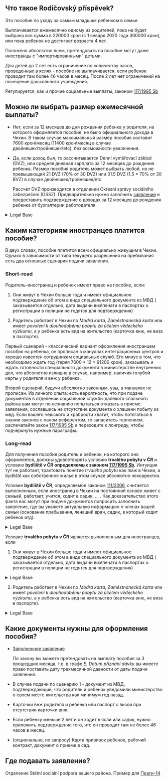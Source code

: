 ## Что такое Rodičovský příspěvek?

Это пособие по уходу за самым младшим ребенком в семье.

Выплачивается ежемесячно одному из родителей, пока не будет выбрана вся сумма в 220000 крон (с 1 января 2020 года 300000 крон), или пока ребенок не достигнет возраста 4 лет.

Положено абсолютно всем, претендовать на пособие могут даже иностранцы с "импортированными" детьми.

Для детей до 2 лет есть ограничение по количеству часов, проведенных в яслях - пособие не выплачивается, если ребенок 
проводит там более 46 часов в месяц. После 2 лет нет ограничений на посещение дошкольного учреждения.

Регулируется, как и прочие социальные выплаты, законом [117/1995 Sb](https://www.zakonyprolidi.cz/cs/1995-117)

## Можно ли выбрать размер ежемесячной выплаты?

- Нет, если за 12 месяцев до дня рождения ребенка у родителя, на которого оформляется пособие, не было официального дохода
  в Чехии. В таком случае максимальный размер пособия составит 7600 крон\месяц (11400 крон\месяц в случае двойняшек\тройняшек\etc),
  без возможности увеличения.

- Да, если доход был, то рассчитывается Denní vyměřovací základ (DVZ), или средняя дневная зарплата за 12 месяцев до
  рождения ребенка. Размер пособия родитель может выбрать любой, но не превышающий 21 DVZ (70% от 30 DVZ) или 31.5 DVZ
  (1.5 * 70% от 30 ВVZ) в случае двойняшек/тройняшек/etc.
  
  Рассчет DVZ производится в отделении Okresní správy sociálního zabezpečení (OSSZ). Предварительно нужно заполнить
  [заявление](https://formulare.mpsv.cz/okdavky/cs/form/edit.jsp?FN=XRodPM180101215M&CMD=EditForm&SSID=mESPxm3eVuizfgceMwEiEPdWycUACdvw)
  и предоставить подтверждение о доходах за 12 месяцев до рождения ребенка от бухгалтерии работодателя.

<details>
  <summary>Legal Base</summary>
     
    § 30 Podmínky nároku na rodičovský příspěvek a jeho výše
  
      (3) Rodič volí výši rodičovského příspěvku do částky
  
        a) nepřevyšující 7600 Kč měsíčně,
    
        b) převyšující 7600 Kč měsíčně, jestliže lze aspoň jednomu z rodičů v rodině stanovit k datu narození 
           nejmladšího dítěte v rodině 70 % 30násobku denního vyměřovacího základu v částce převyšující 7600 Kč,
           s tím, že zvolená výše rodičovského příspěvku nesmí přesáhnout 70 % 30násobku denního vyměřovacího
           základu měsíčně. V případě, že u každého z rodičů lze stanovit ke dni narození dítěte uvedený denní
           vyměřovací základ, vychází se při stanovení výše rodičovského příspěvku z toho denního vyměřovacího
           základu, který je vyšší, nebo
    
        c) 1,5násobku částek uvedených v písmenu a) nebo b) v případě péče o vícerčata, nejvýše však do výše
           1,5násobku 70 % 30násobku denního vyměřovacího základu měsíčně.
</details>

## Каким категориям иностранцев платится пособие?

В двух словах, пособие платится всем официально живущим в Чехии. Однако в зависимости от типа текущего разрешения на пребывания есть два основных сценария подачи заявления.

### Short-read

Родитель-иностранец и ребенок имеют право на пособие, если:
1. Они живут в Чехии больше года и имеют официальное подтверждение об этом в виде специального документа из МВД (
   заказывается отдельно, дата выдачи виз\печати в паспортах о регистрации в полиции не годятся для подтверждения)

2. Родитель работает в Чехии по *Modrá karta*, *Zaměstnanecká karta* или имеет *povolení k dlouhodobému pobytu za účelem vědeckého výzkumu*,
   а у ребенка есть вид на жительство (карточка внж, не виза в паспорте).

Первый сценарий - классический вариант оформления иностранцем пособия на ребенка, он прописан в мануалах интеграционных
центров и хорошо известен сотрудникам социальных служб. Его минус в том, что необходимо ждать год (теряя 7600 * 12 = 91200 крон), 
заказывать и ждать готовности специального документа в министерстве внутренних дел, что абсолютно излишне в случае, например,
наличия голубой карты у родителя и внж у ребенка.

Второй сценарий, будучи абсолютно законным, увы, в мануалах не прописан. Из личного опыта: есть вероятность, что при подаче
документов в отделении социальной службы далекого спального района вам могут по незнанию попытаться отказать в приеме заявления,
сославшись на отсутствие документа о хлашени побыту из мвд. Если вашего чешского и храбрости хватит, чтобы потягаться в
знании законов с паном референтом, то запаситесь терпением, распечатайте закон
[117/1995 Sb](https://www.zakonyprolidi.cz/cs/1995-117) и переходите к лонгриду, чтобы подчеркнуть нужные параграфы.

### Long-read 

Для получения пособия родитель и ребенок, на которого оно оформляется, должны удовлетворять условию
**trvalého pobytu v ČR** и условию **bydliště v ČR** **определяемых законом [117/1995 Sb](https://www.zakonyprolidi.cz/cs/1995-117)**.
Интуиция тут не работает, трактовать понятие *trvalého pobytu* как пмж в Чехии, а *bydliště* как собственное жилье в этом случае абсолютно некорректно.

Условие **bydliště v ČR**, определяемое законом [111/2006](https://www.zakonyprolidi.cz/cs/2006-111), считается выполненным,
если иностранец в Чехии на постоянной основе живет с семьей, работает, учится, ходит в садик, ... . Как доказательство
этого факта вас могут при подаче документов попросить заполнить заявление, где вы укажете актуальную информацию о членах вашей семьи
(основание пребывания, лечащий врач, садик, в который ходит ребенок итд).
<details>
  <summary>Legal Base</summary>
  
    § 5 Okruh oprávněných osob 
    (6) Osoba má bydliště na území České republiky, zejména pokud se zde dlouhodobě zdržuje,
        vykonává zde výdělečnou činnost, žije zde s rodinou, plní zde povinnou školní docházku 
        nebo se zde soustavně připravuje na budoucí povolání, popřípadě existují jiné významné důvody,
        zájmy či aktivity, jejichž vzájemná souvislost dokládá sepětí této osoby s Českou republikou.
</details> 

Условие **trvalého pobytu v ČR** является выполненным для иностранцев, если
  1. Они живут в Чехии больше года и имеют официальное подтверждение об этом в виде специального документа из МВД (
     заказывается отдельно, дата выдачи виз\печати в паспортах о регистрации в полиции не годятся для подтверждения)
<details>
<summary>Legal Base</summary>
  
    § 3 Okruh oprávněných osob
    (2) Dávky státní sociální podpory dále náleží podle odstavce 1 i v případě, kdy osoba a osoby
        společně s ní posuzované nemají na území České republiky trvalý pobyt podle zvláštního právního 
        předpisu), pokud jsou

       a) cizinci hlášenými na území České republiky k pobytu podle zvláštního právního předpisu),
          s výjimkou žadatelů o udělení mezinárodní ochrany ubytovaných v pobytovém středisku Ministerstva
          vnitra, a to ode dne, kterým uplynulo 365 dnů ode dne hlášení,
</details>

  2. Родитель работает в Чехии по *Modrá karta*, *Zaměstnanecká karta* или имеет *povolení k dlouhodobému pobytu za účelem vědeckého výzkumu*,
     а у ребенка есть вид на жительство (карточка внж, не виза в паспорте).
<details>
<summary>Legal Base</summary>
  
    § 3 Okruh oprávněných osob
      (2) Dávky státní sociální podpory dále náleží podle odstavce 1 i v případě,
          kdy osoba a osoby společně s ní posuzované nemají na území České republiky trvalý pobyt 
          podle zvláštního právního předpisu1d), pokud jsou

         f) cizinci, kterým bylo vydáno povolení k dlouhodobému pobytu na území České republiky za
            účelem vědeckého výzkumu podle zvláštního právního předpisu),

         h) cizinci, kterým bylo vydáno povolení k dlouhodobému pobytu na území České republiky za
            účelem výkonu zaměstnání vyžadujícího vysokou kvalifikaci podle zvláštního právního
            předpisu), # Modra karta

         i) cizinci, kterým byla vydána zaměstnanecká karta podle zvláštního právního předpisu),

         k) rodinnými příslušníky cizinců uvedených v písmenech f), h), i) a j), pokud jim bylo vydáno
            povolení k dlouhodobému pobytu na území České republiky podle zvláštního právního předpisu)
</details>

## Какие документы нужны для оформления пособия?

- [Заполненное заявление](https://formulare.mpsv.cz/okdavky/cs/form/edit.jsp?FN=RodP180301101&CMD=EditForm&SSID=HUSi3Ho7lgGokBCQj8kIRWBpSuZ6xFjq)

  По закону вы можете претендовать на выплату пособия за 3 прошедших месяца,
  т.е. в графе *E. Datum přiznání dávky* вы имеете право поставить дату трехмесячной давности от даты подачи заявления.
- В случае подачи по сценарию 1 - документ из МВД, подтверждающий, что родитель и ребенок уведомили министерство о своем месте жительства как минимум год назад.
- Карточки внж родителя и ребенка или паспорт с визой при отсутствии карточки внж.
- Если ребенку меньше 2 лет и он ходит в ясли или садик, нужно приложить подтверждение того, что он проводит там
не более 46 часов в месяц.
- (опционально, по запросу) Карта прививок ребенок, рабочий контракт, документ о приеме в сад.

## Где подавать заявление?

Отделение Státní sociální podpora вашего района. Пример для [Праги-14](https://portal.mpsv.cz/upcr/kp/pha/kop/praha_9/kontakty?fyz=1000000011400)
